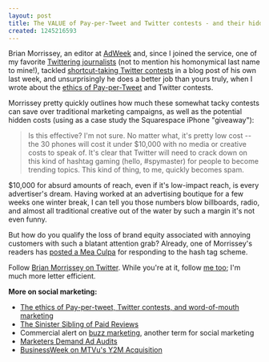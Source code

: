 ```yaml
---
layout: post
title: The VALUE of Pay-per-Tweet and Twitter contests - and their hidden cost
created: 1245216593
---
```

Brian Morrissey, an editor at <a href="http://adweek.blogs.com/adfreak/morrissey/" target="_blank">AdWeek</a> and, since I joined the service, one of my favorite <a href="http://m.twitter.com/bmorrissey" target="_blank">Twittering journalists</a> (not to mention his homonymical last name to mine!), tackled <a href="http://bmorrissey.typepad.com/brianmorrissey/2009/06/shortcuts-into-the-stream.html" target="_blank">shortcut-taking Twitter contests</a> in a blog post of his own last week, and unsurprisingly he does a better job than yours truly, when I wrote about the <a href="http://morisy.com/node/113/edit">ethics of Pay-per-Tweet</a> and Twitter contests.

Morrissey pretty quickly outlines how much these somewhat tacky contests can save over traditional marketing campaigns, as well as the potential hidden costs (using as a case study the Squarespace iPhone "giveaway"):

<blockquote>Is this effective? I'm not sure. No matter what, it's pretty low cost -- the 30 phones will cost it under $10,000 with no media or creative costs to speak of. It's clear that Twitter will need to crack down on this kind of hashtag gaming (hello, #spymaster) for people to become trending topics. This kind of thing, to me, quickly becomes spam.</blockquote>

$10,000 for absurd amounts of reach, even if it's low-impact reach, is every advertiser's dream. Having worked at an advertising boutique for a few weeks one winter break, I can tell you those numbers blow billboards, radio, and almost all traditional creative out of the water by such a margin it's not even funny.

But how do you qualify the loss of brand equity associated with annoying customers with such a blatant attention grab? Already, one of Morrissey's readers has <a href="http://bmorrissey.typepad.com/brianmorrissey/2009/06/shortcuts-into-the-stream.html?cid=6a01053662532b970c01156ffa00eb970c#comment-6a01053662532b970c01156ffa00eb970c" target="_blank">posted a Mea Culpa</a> for responding to the hash tag scheme.

Follow <a href="http://twitter.com/bmorrissey" target="_blank">Brian Morrissey on Twitter</a>. While you're at it, follow <a href="http://twitter.com/morisy" target="_blank">me too</a>; I'm much more letter efficient.

<b>More on social marketing:</b>
<ul>
<li><a href="http://morisy.com/ethics_social_sweepstakes">The ethics of Pay-per-tweet, Twitter contests, and word-of-mouth marketing</a></li>
<li><a href="http://www.blogherald.com/2008/11/10/the-sinister-sibling-of-paid-reviews/">The Sinister Sibling of Paid Reviews</a></li>
<li>Commercial alert on <a href="http://www.commercialalert.org/issues/culture/buzz-marketing">buzz marketing</a>, another term for social marketing</li>
<li><a href="http://morisy.com/marketers_demand_ad_audits_0">Marketers Demand Ad Audits</a></li>
<li><a href="http://morisy.com/businessweek_on_mtvus_y2m_acquisition">BusinessWeek on MTVu's Y2M Acquisition</a></li>
</ul>
